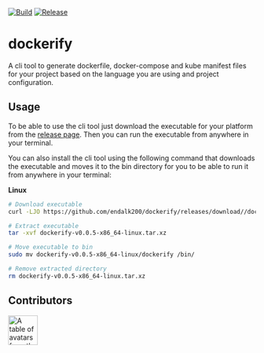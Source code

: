 [![Build](https://github.com/endalk200/dockerify/actions/workflows/build.yml/badge.svg)](https://github.com/endalk200/dockerify/actions/workflows/build.yml) [![Release](https://github.com/endalk200/dockerify/actions/workflows/release.yml/badge.svg)](https://github.com/endalk200/dockerify/actions/workflows/release.yml)

# dockerify

A cli tool to generate dockerfile, docker-compose and kube manifest files for your project based on the language you are using and project configuration.

## Usage

To be able to use the cli tool just download the executable for your platform from the [release page](https://github.com/endalk200/dockerify/releases/tag/v0.0.5). Then you can run the executable from anywhere in your terminal.

You can also install the cli tool using the following command that downloads the executable and moves it to the bin directory for you to be able to run it from anywhere in your terminal:

**Linux**

```bash
# Download executable
curl -LJO https://github.com/endalk200/dockerify/releases/download//dockerify-v0.0.5-x86_64-linux.tar.xz

# Extract executable
tar -xvf dockerify-v0.0.5-x86_64-linux.tar.xz

# Move executable to bin
sudo mv dockerify-v0.0.5-x86_64-linux/dockerify /bin/

# Remove extracted directory
rm dockerify-v0.0.5-x86_64-linux.tar.xz
```

## Contributors

<a href="https://github.com/endalk200/dockerify/graphs/contributors">
  <p>
    <img width="60px" src="https://contrib.rocks/image?repo=endalk200/dockerify" alt="A table of avatars from the project's contributors" />
  </p>
</a>
